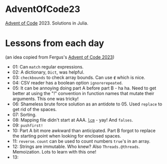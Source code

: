 # AdventOfCode23

[Advent of Code](https://adventofcode.com) 2023. Solutions in Julia.

# Lessons from each day

(an idea copied from Fergus's [Advent of Code 2023](https://github.com/fjebaker/advent-of-code-2023))

- 01: Can `match` regular expressions.
- 02: A dictionary, `Dict`, was helpful.
- 03: `checkbounds` to check array bounds. Can use `∉` which is nice.
- 04: CSV reader has a boolean option `ignorerepeated`.
- 05: It can be annoying doing part A before part B - ha ha. Need to get better at using the "!" convention in function names that mutate their arguments. This one was tricky!
- 06: Shameless brute force solution as an antidote to 05. Used `replace` to get rid of the spaces.
- 07: Sorting.
- 08: Mapping file didn't start at AAA. [`lcm`](https://docs.julialang.org/en/v1/base/math/#Base.lcm) - yay! And `falses`.
- 09: `pushfirst!`
- 10: Part A bit more awkward than anticipated. Part B forgot to replace the starting point when looking for enclosed spaces.
- 11: `reverse`. `count` can be used to count numbers `true`'s in an array.
- 12: Strings are immutable. Who knew? Also `Threads.@threads`. Memoization. Lots to learn with this one!
- 13: 